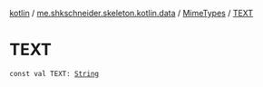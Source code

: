 [kotlin](../../index.md) / [me.shkschneider.skeleton.kotlin.data](../index.md) / [MimeTypes](index.md) / [TEXT](./-t-e-x-t.md)

# TEXT

`const val TEXT: `[`String`](https://kotlinlang.org/api/latest/jvm/stdlib/kotlin/-string/index.html)